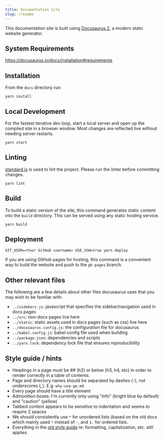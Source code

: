 ```yaml
---
title: Documentation Site
slug: /readme
---
```


This documentation site is built using [Docusaurus 2](https://v2.docusaurus.io/), a modern static website generator.

## System Requirements

https://docusaurus.io/docs/installation#requirements

## Installation

From the `docs` directory run:

```console
yarn install
```

## Local Development

For the fastest iterative dev loop, start a local server and open up the compiled site in a browser window. Most changes are reflected live without needing server restarts.

```console
yarn start
```

## Linting

[standard.js](https://standardjs.com/) is used to lint the project. Please run the linter before committing changes.

```console
yarn lint
```

## Build

To build a static version of the site, this command generates static content into the `build` directory. This can be served using any static hosting service.

```console
yarn build
```

## Deployment

```console
GIT_USER=<Your GitHub username> USE_SSH=true yarn deploy
```

If you are using GitHub pages for hosting, this command is a convenient way to build the website and push to the `gh-pages` branch.

## Other relevant files

The following are a few details about other files docusaurus uses that you may wish to be familiar with.

* `../sidebars.js`: javascript that specifies the sidebar/navigation used in docs pages
* `../src`: non-docs pages live here
* `../static`: static assets used in docs pages (such as css) live here
* `../docusaurus.config.js`: the configuration file for docusaurus
* `../babel.config.js`: babel config file used when building
* `../package.json`: dependencies and scripts
* `../yarn.lock`: dependency lock file that ensures reproducibility

## Style guide / hints

* Headings in a page must be ## (h2) or below (h3, h4, etc) in order to render correctly in a table of contents.
* Page and directory names should be separated by dashes (-), not underscores (_). E.g. `why-use-ge.md`
* Every page should have a title element
* Admonition boxes: I'm currently only using "info" (bright blue by default) and "caution" (yellow)
* Tabbed content appears to be sensitive to indentation and seems to require 2 spaces
* We should consistently use `*` for unordered lists (based on the old docs which mainly used `*` instead of `-`, and `1.` for ordered lists.
* Everything in the [old style guide](https://docs.greatexpectations.io/en/latest/contributing/style_guide.html) re: formatting, capitalization, etc. still applies
